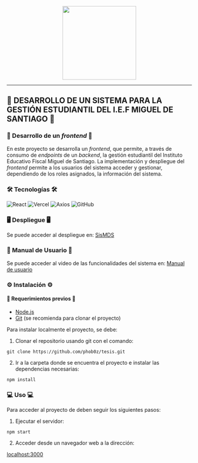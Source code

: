 <div align="center" width="100%">
  <img style="height: 200px" src="https://res.cloudinary.com/dch0w0eyr/image/upload/v1673277950/avatars/img-mds.jpg" />
</div>

---
## :blue_book: **DESARROLLO DE UN SISTEMA PARA LA GESTIÓN ESTUDIANTIL DEL I.E.F MIGUEL DE SANTIAGO** :blue_book:

### :book: Desarrollo de un *frontend* :book:
En este proyecto se desarrolla un *frontend*, que permite, a través de consumo de *endpoints* de un *backend*, la gestión estudiantil del Instituto Educativo Fiscal Miguel de Santiago. La implementación y despliegue del *frontend* permite a los usuarios del sistema acceder y gestionar, dependiendo de los roles asignados, la información del sistema.

### :hammer_and_wrench: Tecnologías :hammer_and_wrench:
![React](https://img.shields.io/badge/React-asd?style=for-the-badge&logo=react&logoColor=61DAFB&logoWidth=20&color=9B9B9B&link=https://reactjs.org/) ![Vercel](https://img.shields.io/badge/Vercel-asd?style=for-the-badge&logo=vercel&logoColor=000000&logoWidth=20&color=47A141&link=https://vercel.com/) ![Axios](https://img.shields.io/badge/Axios-asd?style=for-the-badge&logo=axios&logoColor=512BD4&logoWidth=20&color=ECD53F&link=https://axios-http.com/) ![GitHub](https://img.shields.io/badge/Github-asd?style=for-the-badge&logo=github&logoColor=000000&logoWidth=20&color=40AEF0&link=https://github.com/)

### :desktop_computer: Despliegue :desktop_computer:

Se puede acceder al despliegue en: [SisMDS](https://sismds.vercel.app)

### :notebook: Manual de Usuario :notebook:

Se puede acceder al video de las funcionalidades del sistema en: [Manual de usuario](https://youtu.be/EUrQTQ31aV8)

### :gear: Instalación :gear:

#### :toolbox: Requerimientos previos :toolbox:

- [Node.js](https://nodejs.org/)
- [Git](https://git-scm.com/) (se recomienda para clonar el proyecto)

Para instalar localmente el proyecto, se debe:

1. Clonar el repositorio usando git con el comando:
```
git clone https://github.com/phob0z/tesis.git
```

2. Ir a la carpeta donde se encuentra el proyecto e instalar las dependencias necesarias:
```
npm install
```

### :computer: Uso :computer:

Para acceder al proyecto de deben seguir los siguientes pasos:

1. Ejecutar el servidor:
```
npm start
```

2. Acceder desde un navegador web a la dirección:

[localhost:3000](http://localhost:3000/)
